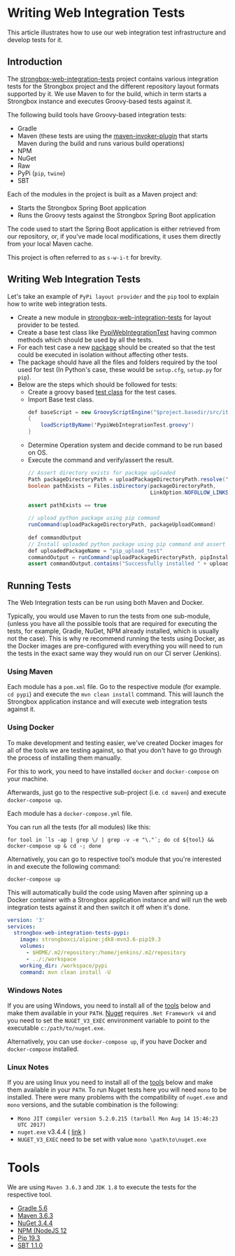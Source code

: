 # Writing Web Integration Tests

This article illustrates how to use our web integration test infrastructure and develop tests for it.

## Introduction

The [strongbox-web-integration-tests](https://github.com/strongbox/strongbox-web-integration-tests) project contains various integration tests for the Strongbox project and the different repository layout formats supported by it. We use Maven to for the build, which in term starts a Strongbox instance and executes Groovy-based tests against it.

The following build tools have Groovy-based integration tests:

* Gradle
* Maven (these tests are using the [maven-invoker-plugin](https://maven.apache.org/plugins/maven-invoker-plugin/) that starts Maven during the build and runs various build operations)
* NPM
* NuGet
* Raw
* PyPi (`pip`, `twine`)
* SBT

Each of the modules in the project is built as a Maven project and:

* Starts the Strongbox Spring Boot application
* Runs the Groovy tests against the Strongbox Spring Boot application

The code used to start the Spring Boot application is either retrieved from our repository, or, if you've made local modifications, it uses them directly from your local Maven cache.

This project is often referred to as `s-w-i-t` for brevity.

## Writing Web Integration Tests

Let's take an example of `PyPi layout provider` and the `pip` tool to explain how to write web integration tests.

* Create a new module in [strongbox-web-integration-tests](https://github.com/strongbox/strongbox-web-integration-tests) for layout provider to be tested.
* Create a base test class like [PypiWebIntegrationTest](https://github.com/strongbox/strongbox-web-integration-tests/blob/master/pypi/src/it/PypiWebIntegrationTest.groovy) having common methods which should be used by all the tests.
* For each test case a new [package](https://github.com/strongbox/strongbox-web-integration-tests/blob/master/pypi/src/it/common-flows/pip-package-upload-test) should be created so that the test could be executed in isolation without affecting other tests.
* The package should have all the files and folders required by the tool used for test (In Python's case, these would be `setup.cfg`, `setup.py` for `pip`).
* Below are the steps which should be followed for tests:
  * Create a groovy based [test class](https://github.com/strongbox/strongbox-web-integration-tests/blob/master/pypi/src/it/common-flows/test-pypi-common-flows.groovy) for the test cases.
  * Import Base test class.
    ```java
    def baseScript = new GroovyScriptEngine("$project.basedir/src/it").with
    { 
        loadScriptByName('PypiWebIntegrationTest.groovy') 
    }
    ```
  * Determine Operation system and decide command to be run based on OS.
  * Execute the command and verify/assert the result.
    ```java
    // Assert directory exists for package uploaded
    Path packageDirectoryPath = uploadPackageDirectoryPath.resolve("dist");
    boolean pathExists = Files.isDirectory(packageDirectoryPath,
                                           LinkOption.NOFOLLOW_LINKS);
    
    assert pathExists == true
              
    // upload python package using pip command
    runCommand(uploadPackageDirectoryPath, packageUploadCommand)
              
    def commandOutput
    // Install uploaded python package using pip command and assert success
    def uploadedPackageName = "pip_upload_test"
    commandOutput = runCommand(uploadPackageDirectoryPath, pipInstallPackageCommand + " " + uploadedPackageName)
    assert commandOutput.contains("Successfully installed " + uploadedPackageName.replace("_" , "-") + "-1.0")
    ``` 
      
## Running Tests

The Web Integration tests can be run using both Maven and Docker.

Typically, you would use Maven to run the tests from one sub-module, (unless you have all the possible tools that are required for executing the tests, for example, Gradle, NuGet, NPM already installed, which is usually not the case). This is why re recommend running the tests using Docker, as the Docker images are pre-configured with everything you will need to run the tests in the exact same way they would run on our CI server (Jenkins).

### Using Maven

Each module has a `pom.xml` file. Go to the respective module (for example. `cd pypi`) and execute the `mvn clean install` command. This will launch the Strongbox application instance and will execute web integration tests against it.

### Using Docker

To make development and testing easier, we've created Docker images for all of the tools we are testing against, so that 
you don't have to go through the process of installing them manually.

For this to work, you need to have installed `docker` and `docker-compose` on your machine.

Afterwards, just go to the respective sub-project (i.e. `cd maven`) and execute `docker-compose up`.

Each module has a `docker-compose.yml` file.

You can run all the tests (for all modules) like this:

```
for tool in `ls -ap | grep \/ | grep -v -e "\."`; do cd ${tool} && docker-compose up & cd -; done
```

Alternatively, you can go to respective tool’s module that you're interested in and execute the following command:

```
docker-compose up
```

This will automatically build the code using Maven after spinning up a Docker container with a Strongbox application instance  and will run the web integration tests against it and then switch it off when it's done.


```yaml
version: '3'
services:
  strongbox-web-integration-tests-pypi:
    image: strongboxci/alpine:jdk8-mvn3.6-pip19.3
    volumes:
      - $HOME/.m2/repository:/home/jenkins/.m2/repository
      - ../:/workspace
    working_dir: /workspace/pypi
    command: mvn clean install -U
```

### Windows Notes

If you are using Windows, you need to install all of the [tools](#tools) below and make them available in your `PATH`.
[Nuget](https://dist.nuget.org/win-x86-commandline/v3.4.4/nuget.exe) requires `.Net Framework v4` and you need to 
set the `NUGET_V3_EXEC` environment variable to point to the executable `c:/path/to/nuget.exe`.

Alternatively, you can use `docker-compose up`, if you have Docker and `docker-compose` installed.

### Linux Notes

If you are using linux you need to install all of the [tools](#testing) below and make them available in your `PATH`.
To run Nuget tests here you will need `mono` to be installed. 
There were many problems with the compatibility of `nuget.exe` and `mono` versions, and the sutable combination is the following:

- `Mono JIT compiler version 5.2.0.215 (tarball Mon Aug 14 15:46:23 UTC 2017)`
- `nuget.exe` v3.4.4 ( [link](https://dist.nuget.org/win-x86-commandline/v3.4.4/nuget.exe) )
- `NUGET_V3_EXEC` need to be set with value `mono \path\to\nuget.exe`

# Tools

We are using `Maven 3.6.3` and `JDK 1.8` to execute the tests for the respective tool.

* [Gradle 5.6](https://gradle.org/releases/)
* [Maven 3.6.3](http://maven.apache.org/download.cgi)
* [NuGet 3.4.4](https://www.nuget.org/packages/NuGet.CommandLine/3.4.4-rtm-final)
* [NPM (NodeJS 12](https://nodejs.org/en/download/releases/)
* [Pip 19.3](https://pypi.org/project/pip/)
* [SBT 1.1.0](https://www.scala-sbt.org/download.html)
